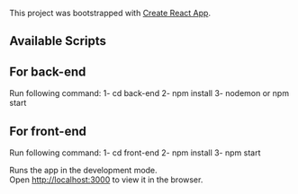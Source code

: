 This project was bootstrapped with [Create React App](https://github.com/facebook/create-react-app).

## Available Scripts

## For back-end
Run following command:
1- cd back-end
2- npm install
3- nodemon or npm start


## For front-end
Run following command:
1- cd front-end
2- npm install
3- npm start

Runs the app in the development mode.<br>
Open [http://localhost:3000](http://localhost:3000) to view it in the browser.

